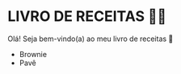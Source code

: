 # LIVRO DE RECEITAS :woman_cook: 

Olá! Seja bem-vindo(a) ao meu livro de receitas :open_hands: 

- Brownie 
- Pavê